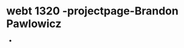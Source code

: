 # webt 1320 -projectpage-Brandon Pawlowicz

 <ul>
        <li> <a href="html5" target="_blank"</a> </li>
   </ul>